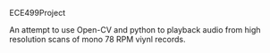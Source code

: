 ECE499Project

An attempt to use Open-CV and python to playback audio from high resolution scans of mono 78 RPM viynl records.
